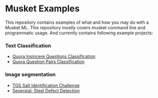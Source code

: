 # Musket Examples

This repository contains examples of what and how you may do with a Musket ML. This repository mostly covers musket command line and programmatic usage. And currently contains following example projects:

### Text Classification
* [Quora Insincere Questions Classification](./quora-insincere-questions/README.md)
* [Quora Question Pairs Classification](./question_pairs/README.md)

### Image segmentation
* [TGS Salt Identification Challenge](./salt/README.md)
* [Severstal: Steel Defect Detection](./severstal/README.md)

